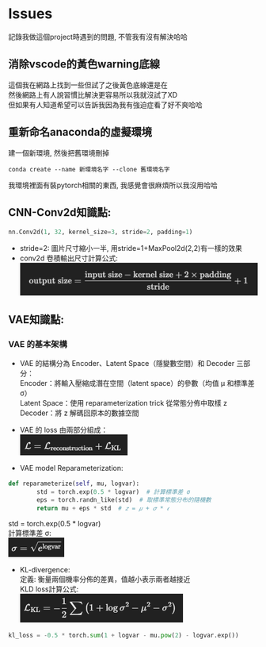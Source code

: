 # Issues  
記錄我做這個project時遇到的問題, 不管我有沒有解決哈哈  

## 消除vscode的黃色warning底線  
這個我在網路上找到一些但試了之後黃色底線還是在  
然後網路上有人說習慣比解決更容易所以我就沒試了XD  
但如果有人知道希望可以告訴我因為我有強迫症看了好不爽哈哈  

## 重新命名anaconda的虛擬環境 
建一個新環境, 然後把舊環境刪掉  
``` 
conda create --name 新環境名字 --clone 舊環境名字  
```
我環境裡面有裝pytorch相關的東西, 我感覺會很麻煩所以我沒用哈哈  

## CNN-Conv2d知識點:  
```python
nn.Conv2d(1, 32, kernel_size=3, stride=2, padding=1)
```
+ stride=2: 圖片尺寸縮小一半, 用stride=1+MaxPool2d(2,2)有一樣的效果  
+ conv2d 卷積輸出尺寸計算公式:  
![alt text](image.png)  

## VAE知識點:  
###  VAE 的基本架構  
+ VAE 的結構分為 Encoder、Latent Space（隱變數空間）和 Decoder 三部分：   
    Encoder：將輸入壓縮成潛在空間（latent space）的參數（均值 μ 和標準差 σ）    
    Latent Space：使用 reparameterization trick 從常態分佈中取樣 z    
    Decoder：將 z 解碼回原本的數據空間  

+ VAE 的 loss 由兩部分組成：  
![alt text](image-1.png)  

+ VAE model Reparameterization:  
```python
def reparameterize(self, mu, logvar):
        std = torch.exp(0.5 * logvar)  # 計算標準差 σ
        eps = torch.randn_like(std)  # 取標準常態分布的隨機數
        return mu + eps * std  # 𝑧 = 𝜇 + 𝜎 * 𝜖
```
std = torch.exp(0.5 * logvar)  
計算標準差 σ:  
![alt text](image-3.png)  

+ KL-divergence:   
定義: 衡量兩個機率分佈的差異，值越小表示兩者越接近  
KLD loss計算公式:  
![alt text](image-2.png)  
```python
kl_loss = -0.5 * torch.sum(1 + logvar - mu.pow(2) - logvar.exp())
```
 